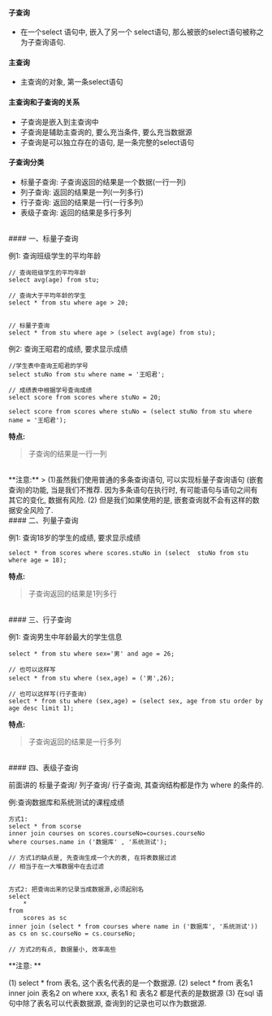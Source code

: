 #### 子查询

- 在一个select 语句中, 嵌入了另一个 select语句, 那么被嵌的select语句被称之为子查询语句.

#### 主查询
- 主查询的对象, 第一条select语句

#### 主查询和子查询的关系
- 子查询是嵌入到主查询中
- 子查询是辅助主查询的, 要么充当条件, 要么充当数据源
- 子查询是可以独立存在的语句, 是一条完整的select语句

#### 子查询分类
- 标量子查询: 子查询返回的结果是一个数据(一行一列)
- 列子查询: 返回的结果是一列(一列多行)
- 行子查询: 返回的结果是一行(一行多列)
- 表级子查询: 返回的结果是多行多列


<br>
#### 一、标量子查询

例1: 查询班级学生的平均年龄
```
// 查询班级学生的平均年龄
select avg(age) from stu;

// 查询大于平均年龄的学生
select * from stu where age > 20;


// 标量子查询
select * from stu where age > (select avg(age) from stu);
```

例2: 查询王昭君的成绩, 要求显示成绩
```
//学生表中查询王昭君的学号
select stuNo from stu where name = '王昭君';

// 成绩表中根据学号查询成绩
select score from scores where stuNo = 20;

select score from scores where stuNo = (select stuNo from stu where name = '王昭君');
```

**特点:**
> 子查询的结果是一行一列

<br>
**注意:**
> 
(1)虽然我们使用普通的多条查询语句, 可以实现标量子查询语句 (嵌套查询)的功能, 当是我们不推荐. 因为多条语句在执行时, 有可能语句与语句之间有其它的变化, 数据有风险. 
(2)  但是我们如果使用的是, 嵌套查询就不会有这样的数据安全风险了.




<br>
#### 二、列量子查询

例1: 查询18岁的学生的成绩, 要求显示成绩
```
select * from scores where scores.stuNo in (select  stuNo from stu where age = 18);
```
**特点:**
> 子查询返回的结果是1列多行




<br>
#### 三、行子查询

例1: 查询男生中年龄最大的学生信息
```
select * from stu where sex='男' and age = 26;

// 也可以这样写
select * from stu where (sex,age) = ('男',26);

// 也可以这样写(行子查询)
select * from stu where (sex,age) = (select sex, age from stu order by age desc limit 1);
``` 


**特点:**
> 子查询返回的结果是一行多列







<br>
#### 四、表级子查询

前面讲的 标量子查询/ 列子查询/ 行子查询, 其查询结构都是作为 where 的条件的.



例:查询数据库和系统测试的课程成绩
```
方式1: 
select * from scorse
inner join courses on scores.courseNo=courses.courseNo
where courses.name in ('数据库' , '系统测试');

// 方式1的缺点是, 先查询生成一个大的表, 在将表数据过滤
// 相当于在一大堆数据中在去过滤


方式2: 把查询出来的记录当成数据源,必须起别名
select
    * 
from
    scores as sc
inner join (select * from courses where name in ('数据库', '系统测试')) as cs on sc.courseNo = cs.courseNo;

// 方式2的有点, 数据量小, 效率高些
```



**注意: **
> 
(1) select * from 表名, 这个表名代表的是一个数据源.
(2) select * from 表名1 inner join 表名2 on where xxx,  表名1 和 表名2 都是代表的是数据源
(3) 在sql 语句中除了表名可以代表数据源, 查询到的记录也可以作为数据源.



